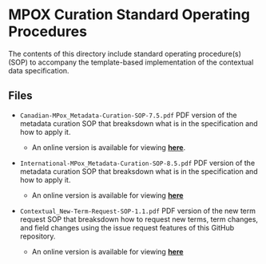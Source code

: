 # MPOX Curation Standard Operating Procedures

The contents of this directory include standard operating procedure(s) (SOP) to accompany the template-based implementation of the <INSERT NAME> contextual data specification.

## Files

- `Canadian-MPox_Metadata-Curation-SOP-7.5.pdf` 
PDF version of the metadata curation SOP that breaksdown what is in the specification and how to apply it.
  - An online version is available for viewing [**here**](https://docs.google.com/document/d/e/2PACX-1vTgQAKSKSfRx7SHvYZKcdNJu_3VZHA7GhgFR_DPMKACmKn5cQ7CQ-6DP9aDj-ZoZQ/pub).


- `International-MPox_Metadata-Curation-SOP-8.5.pdf` 
PDF version of the metadata curation SOP that breaksdown what is in the specification and how to apply it.
  - An online version is available for viewing [**here**](https://docs.google.com/document/d/e/2PACX-1vSFmAx-LJh2PmCL_TG630eIc5S_4kDNFVragOt00bDsa7TK5xlkBpmq79REOAb-Ew/pub)


- `Contextual_New-Term-Request-SOP-1.1.pdf`
PDF version of the new term request SOP that breaksdown how to request new terms, term changes, and field changes using the issue request features of this GitHub repository.
  - An online version is available for viewing [**here**](https://docs.google.com/document/d/e/2PACX-1vSLfdjK53wqgq9kvrPfovwtBOUQGPEOetb4rMq9t1De5A6V1iHrGZzUPfIGp-KXk3_qLiiXLSdEB5tF/pub)

